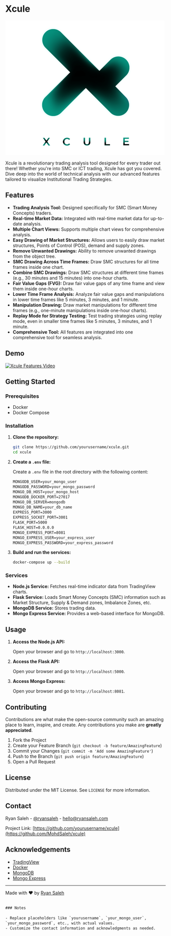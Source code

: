 # Xcule

![Xcule Logo](client/src/logo.png)

Xcule is a revolutionary trading analysis tool designed for every trader out there! Whether you're into SMC or ICT trading, Xcule has got you covered. Dive deep into the world of technical analysis with our advanced features tailored to visualize Institutional Trading Strategies.

## Features

- **Trading Analysis Tool:** Designed specifically for SMC (Smart Money Concepts) traders.
- **Real-time Market Data:** Integrated with real-time market data for up-to-date analysis.
- **Multiple Chart Views:** Supports multiple chart views for comprehensive analysis.
- **Easy Drawing of Market Structures:** Allows users to easily draw market structures, Points of Control (POS), demand and supply zones.
- **Remove Unwanted Drawings:** Ability to remove unwanted drawings from the object tree.
- **SMC Drawing Across Time Frames:** Draw SMC structures for all time frames inside one chart.
- **Combine SMC Drawings:** Draw SMC structures at different time frames (e.g., 30 minutes and 15 minutes) into one-hour charts.
- **Fair Value Gaps (FVG):** Draw fair value gaps of any time frame and view them inside one-hour charts.
- **Lower Time Frame Analysis:** Analyze fair value gaps and manipulations in lower time frames like 5 minutes, 3 minutes, and 1 minute.
- **Manipulation Drawing:** Draw market manipulations for different time frames (e.g., one-minute manipulations inside one-hour charts).
- **Replay Mode for Strategy Testing:** Test trading strategies using replay mode, even in smaller time frames like 5 minutes, 3 minutes, and 1 minute.
- **Comprehensive Tool:** All features are integrated into one comprehensive tool for seamless analysis.

## Demo

[![Xcule Features Video](https://img.youtube.com/vi/oFk-KcKAiCI/0.jpg)](https://www.youtube.com/watch?v=oFk-KcKAiCI)

## Getting Started

### Prerequisites

- Docker
- Docker Compose

### Installation

1. **Clone the repository:**

   ```sh
   git clone https://github.com/yourusername/xcule.git
   cd xcule
   ```

2. **Create a `.env` file:**

   Create a `.env` file in the root directory with the following content:

   ```env
   MONGODB_USER=your_mongo_user
   MONGODB_PASSWORD=your_mongo_password
   MONGO_DB_HOST=your_mongo_host
   MONGODB_DOCKER_PORT=27017
   MONGO_DB_SERVER=mongodb
   MONGO_DB_NAME=your_db_name
   EXPRESS_PORT=3000
   EXPRESS_SOCKET_PORT=3001
   FLASK_PORT=5000
   FLASK_HOST=0.0.0.0
   MONGO_EXPRESS_PORT=8081
   MONGO_EXPRESS_USER=your_express_user
   MONGO_EXPRESS_PASSWORD=your_express_password
   ```

3. **Build and run the services:**

   ```sh
   docker-compose up --build
   ```

### Services

- **Node.js Service:** Fetches real-time indicator data from TradingView charts.
- **Flask Service:** Loads Smart Money Concepts (SMC) information such as Market Structure, Supply & Demand zones, Imbalance Zones, etc.
- **MongoDB Service:** Stores trading data.
- **Mongo Express Service:** Provides a web-based interface for MongoDB.

## Usage

1. **Access the Node.js API:**

   Open your browser and go to `http://localhost:3000`.

2. **Access the Flask API:**

   Open your browser and go to `http://localhost:5000`.

3. **Access Mongo Express:**

   Open your browser and go to `http://localhost:8081`.

## Contributing

Contributions are what make the open-source community such an amazing place to learn, inspire, and create. Any contributions you make are **greatly appreciated**.

1. Fork the Project
2. Create your Feature Branch (`git checkout -b feature/AmazingFeature`)
3. Commit your Changes (`git commit -m 'Add some AmazingFeature'`)
4. Push to the Branch (`git push origin feature/AmazingFeature`)
5. Open a Pull Request

## License

Distributed under the MIT License. See `LICENSE` for more information.

## Contact

Ryan Saleh - [@ryansaleh](https://www.linkedin.com/in/ryan-saleh-84b73885/) - hello@ryansaleh.com

Project Link: [https://github.com/yourusername/xcule](https://github.com/MohdSaleh/xcule)

## Acknowledgements

- [TradingView](https://www.tradingview.com/)
- [Docker](https://www.docker.com/)
- [MongoDB](https://www.mongodb.com/)
- [Mongo Express](https://github.com/mongo-express/mongo-express)

---

Made with ❤️ by [Ryan Saleh](https://github.com/MohdSaleh)
```

### Notes

- Replace placeholders like `yourusername`, `your_mongo_user`, `your_mongo_password`, etc., with actual values.
- Customize the contact information and acknowledgments as needed.
